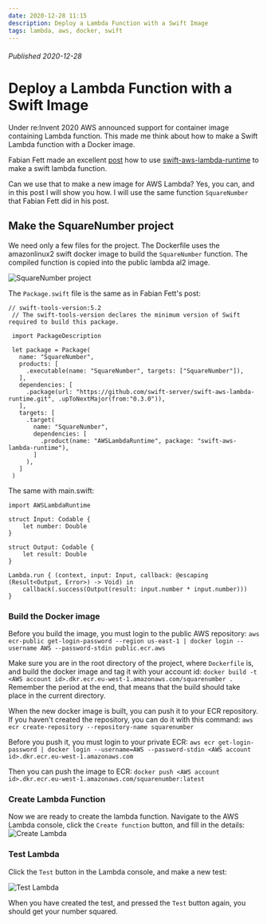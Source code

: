 ```yaml
---
date: 2020-12-28 11:15
description: Deploy a Lambda Function with a Swift Image
tags: lambda, aws, docker, swift
---
```

###### Published 2020-12-28
# Deploy a Lambda Function with a Swift Image

Under re:Invent 2020 AWS announced support for container image containing Lambda function. This made me think about how to make a Swift Lambda function with a Docker image.

Fabian Fett made an excellent [post](https://fabianfett.de/getting-started-with-swift-aws-lambda-runtime) how to use [swift-aws-lambda-runtime](https://github.com/swift-server/swift-aws-lambda-runtime) to make a swift lambda function.

Can we use that to make a new image for AWS Lambda? Yes, you can, and in this post I will show you how. I will use the same function `SquareNumber` that Fabian Fett did in his post.

## Make the SquareNumber project
We need only a few files for the project. The Dockerfile uses the amazonlinux2 swift docker image to build the `SquareNumber` function.
The compiled function is copied into the public lambda al2 image.

![SquareNumber project](/images/lambda/Dockerfile.png)

The `Package.swift` file is the same as in Fabian Fett's post:

```
// swift-tools-version:5.2
 // The swift-tools-version declares the minimum version of Swift required to build this package.
    
 import PackageDescription
    
 let package = Package(
   name: "SquareNumber",
   products: [
     .executable(name: "SquareNumber", targets: ["SquareNumber"]),
   ],
   dependencies: [
     .package(url: "https://github.com/swift-server/swift-aws-lambda-runtime.git", .upToNextMajor(from:"0.3.0")),
   ],
   targets: [
     .target(
       name: "SquareNumber",
       dependencies: [
         .product(name: "AWSLambdaRuntime", package: "swift-aws-lambda-runtime"),
       ]
     ),
   ]
 )
```

The same with main.swift:
```
import AWSLambdaRuntime

struct Input: Codable {
    let number: Double
}

struct Output: Codable {
    let result: Double
}

Lambda.run { (context, input: Input, callback: @escaping (Result<Output, Error>) -> Void) in
    callback(.success(Output(result: input.number * input.number)))
}
```

### Build the Docker image
Before you build the image, you must login to the public AWS repository:
`aws ecr-public get-login-password --region us-east-1 | docker login --username AWS --password-stdin public.ecr.aws`

Make sure you are in the root directory of the project, where `Dockerfile` is, and build the docker image and tag it with your account id:
`docker build -t <AWS account id>.dkr.ecr.eu-west-1.amazonaws.com/squarenumber .`
Remember the period at the end, that means that the build should take place in the current directory.

When the new docker image is built, you can push it to your ECR repository.
If you haven't created the repository, you can do it with this command:
`aws ecr create-repository --repository-name squarenumber`

Before you push it, you must login to your private ECR:
`aws ecr get-login-password | docker login --username=AWS --password-stdin <AWS account id>.dkr.ecr.eu-west-1.amazonaws.com`

Then you can push the image to ECR: `docker push <AWS account id>.dkr.ecr.eu-west-1.amazonaws.com/squarenumber:latest`

### Create Lambda Function
Now we are ready to create the lambda function. Navigate to the AWS Lambda console, click the `Create function` button, and fill in the details:
![Create Lambda](/images/lambda/CreateLambda.png)
 
### Test Lambda
Click the `Test` button in the Lambda console, and make a new test:

![Test Lambda](/images/lambda/TestLambda.png)

When you have created the test, and pressed the `Test` button again, you should get your number squared.
